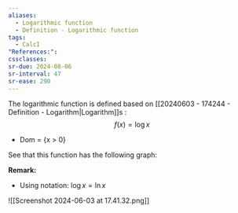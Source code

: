 ```yaml
---
aliases:
  - Logarithmic function
  - Definition - Logarithmic function
tags:
  - CalcI
"References:": 
cssclasses: 
sr-due: 2024-08-06
sr-interval: 47
sr-ease: 290
---
```

The logarithmic function is defined based on [[20240603 - 174244 - Definition - Logarithm|Logarithm]]s : 
$$
f(x) = \log x
$$
+ Dom = {x > 0}

See that this function has the following graph:

**Remark:**
+ Using notation: $\log x = \ln x$

![[Screenshot 2024-06-03 at 17.41.32.png]]
